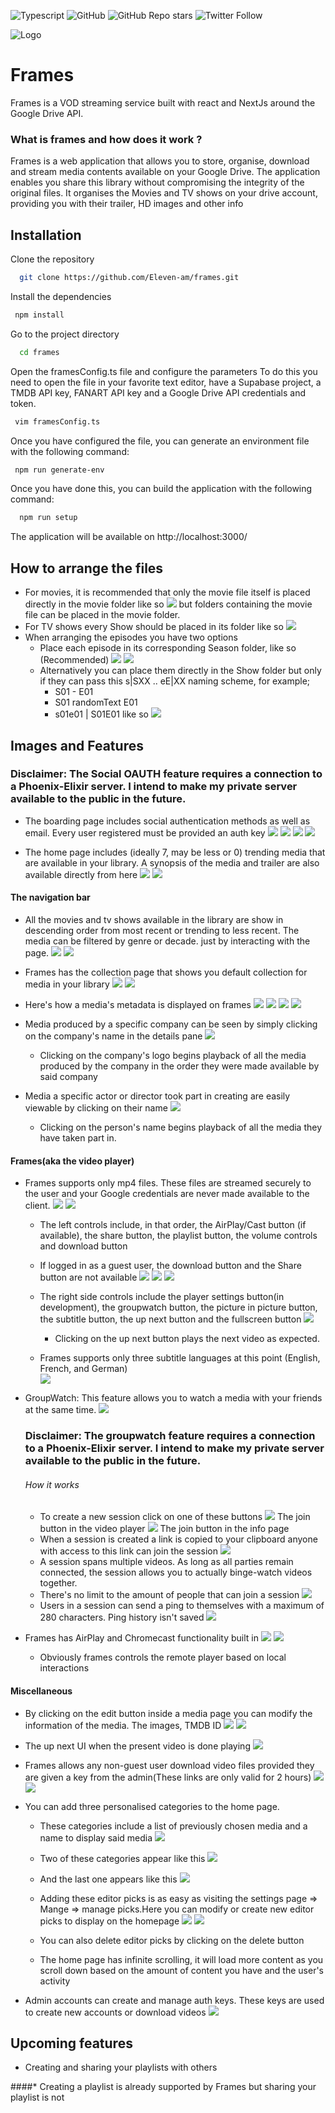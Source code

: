 ![Typescript](https://img.shields.io/badge/built%20with-Typescript-informational)
![GitHub](https://img.shields.io/github/license/eleven-am/frames)
![GitHub Repo stars](https://img.shields.io/github/stars/eleven-am/frames?style=social)
![Twitter Follow](https://img.shields.io/twitter/follow/maixperiyon?style=social)

![Logo](https://frameshomebase.maix.ovh/favicons/android-chrome-192x192.png)

# Frames

Frames is a VOD streaming service built with react and NextJs around the Google Drive API.

### What is frames and how does it work ?
Frames is a web application that allows you to store, organise, download and stream media contents available on your Google Drive.
The application enables you share this library without compromising the integrity of the original files.
It organises the Movies and TV shows on your drive account, providing you with their trailer, HD images and other info

## Installation
Clone the repository 

```bash
  git clone https://github.com/Eleven-am/frames.git
```
Install the dependencies

 ```bash
  npm install
 ```
Go to the project directory 

```bash
  cd frames
```

Open the framesConfig.ts file and configure the parameters
To do this you need to open the file in your favorite text editor,
have a Supabase project, a TMDB API key, FANART API key and a Google Drive API credentials and token.

 ```bash
  vim framesConfig.ts
 ```

Once you have configured the file, you can generate an environment file with the following command:

 ```bash
  npm run generate-env
 ```

Once you have done this, you can build the application with the following command:

```bash
  npm run setup
```

The application will be available on http://localhost:3000/

## How to arrange the files
* For movies, it is recommended that only the movie file itself is placed directly in the movie folder like so ![](art/22.png) but folders containing the movie file can be placed in the movie folder.
* For TV shows every Show should be placed in its folder like so ![](art/24.png)
* When arranging the episodes you have two options
    * Place each episode in its corresponding Season folder, like so (Recommended) ![](art/25.png) ![](art/26.png)
    * Alternatively you can place them directly in the Show folder but only if they can pass this s|SXX .. eE|XX naming scheme, for example;
        * S01 - E01
        * S01 randomText E01
        * s01e01 | S01E01
          like so ![](art/23.png)

## Images and Features
### Disclaimer: The Social OAUTH feature requires a connection to a Phoenix-Elixir server. I intend to make my private server available to the public in the future.
* The boarding page includes social authentication methods as well as email. Every user registered must be provided an auth key 
    ![](art/1.png)
    ![](art/2.png)
    ![](art/3.png)
    ![](art/4.png)

* The home page includes (ideally 7, may be less or 0) trending media that are available in your library. A synopsis of the media and trailer are also available directly from here
   ![](art/trailer.gif)
   ![](art/5.png)

#### The navigation bar
* All the movies and tv shows available in the library are show in descending order from most recent or trending to less recent. The media can be filtered by genre or decade. just by interacting with the page.
  ![](art/6.png)
  ![](art/7.png)

* Frames has the collection page that shows you default collection for media in your library
  ![](art/41.png)
  ![](art/42.png)

* Here's how a media's metadata is displayed on frames
  ![](art/12.png)
  ![](art/13.png)
  ![](art/10.png)
  ![](art/11.png)

* Media produced by a specific company can be seen by simply clicking on the company's name in the details pane
  ![](art/14.png)
    * Clicking on the company's logo begins playback of all the media produced by the company in the order they were made available by said company

* Media a specific actor or director took part in creating are easily viewable by clicking on their name
  ![](art/28.png)
    * Clicking on the person's name begins playback of all the media they have taken part in.

#### Frames(aka the video player)
* Frames supports only mp4 files. These files are streamed securely to the user and your Google credentials are never made available to the client.
  ![](art/player.gif)
  ![](art/48.png)
    * The left controls include, in that order, the AirPlay/Cast button (if available), the share button, the playlist button, the volume controls and download button
    * If logged in as a guest user, the download button and the Share button are not available
      ![](art/15.png)
      ![](art/18.png)
      ![](art/17.png)
  
    * The right side controls include the player settings button(in development), the groupwatch button, the picture in picture button, the subtitle button, the up next button and the fullscreen button
  ![](art/32.png)
      * Clicking on the up next button plays the next video as expected. 

    * Frames supports only three subtitle languages at this point (English, French, and German)      
      ![](art/33.png)

* GroupWatch: This feature allows you to watch a media with your friends at the same time.
  ![](art/46.png) 
  ### Disclaimer: The groupwatch feature requires a connection to a Phoenix-Elixir server. I intend to make my private server available to the public in the future.
    ###### How it works
    * To create a new session click on one of these buttons 
    ![](art/36.png)
        The join button in the video player
    ![](art/40.png)
        The join button in the info page
    * When a session is created a link is copied to your clipboard anyone with access to this link can join the session
    ![](art/37.png)
    * A session spans multiple videos. As long as all parties remain connected, the session allows you to actually binge-watch videos together.
    * There's no limit to the amount of people that can join a session
    ![](art/38.png)
    * Users in a session can send a ping to themselves with a maximum of 280 characters. Ping history isn't saved
    ![](art/39.png)

* Frames has AirPlay and Chromecast functionality built in
  ![](art/16.png)
  ![](art/19.png)
    * Obviously frames controls the remote player based on local interactions
    
#### Miscellaneous 
* By clicking on the edit button inside a media page you can modify the information of the media. The images, TMDB ID
  ![](art/20.png)
  ![](art/27.png)

* The up next UI when the present video is done playing
  ![](art/21.png)

* Frames allows any non-guest user download video files provided they are given a key from the admin(These links are only valid for 2 hours)
     ![](art/43.png)
     ![](art/44.png)

* You can add three personalised categories to the home page.
    * These categories include a list of previously chosen media and a name to display said media
      ![](art/30.png)
    * Two of these categories appear like this
      ![](art/34.png)
    * And the last one appears like this
      ![](art/35.png)
  
    * Adding these editor picks is as easy as visiting the settings page => Mange => manage picks.Here you can modify or create new editor picks to display on the homepage
      ![](art/31.png)
      ![](art/29.png)
  
    * You can also delete editor picks by clicking on the delete button
    * The home page has infinite scrolling, it will load more content as you scroll down based on the amount of content you have and the user's activity
    
* Admin accounts can create and manage auth keys. These keys are used to create new accounts or download videos
  ![](art/45.png)

## Upcoming features
* Creating and sharing your playlists with others

####* Creating a playlist is already supported by Frames but sharing your playlist is not